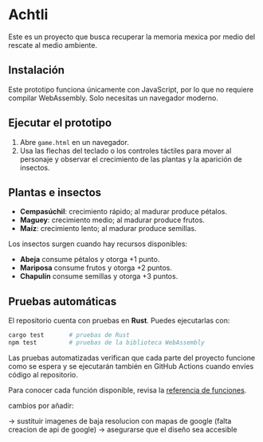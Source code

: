 # Achtli
Este es un proyecto que busca recuperar la memoria mexica por medio del rescate al medio ambiente.

## Instalación
Este prototipo funciona únicamente con JavaScript, por lo que no requiere compilar WebAssembly. Solo necesitas un navegador moderno.

## Ejecutar el prototipo
1. Abre `game.html` en un navegador.
2. Usa las flechas del teclado o los controles táctiles para mover al personaje y observar el crecimiento de las plantas y la aparición de insectos.

## Plantas e insectos
- **Cempasúchil**: crecimiento rápido; al madurar produce pétalos.
- **Maguey**: crecimiento medio; al madurar produce frutos.
- **Maíz**: crecimiento lento; al madurar produce semillas.

Los insectos surgen cuando hay recursos disponibles:
- **Abeja** consume pétalos y otorga +1 punto.
- **Mariposa** consume frutos y otorga +2 puntos.
- **Chapulín** consume semillas y otorga +3 puntos.

## Pruebas automáticas
El repositorio cuenta con pruebas en **Rust**. Puedes ejecutarlas con:
```bash
cargo test       # pruebas de Rust
npm test         # pruebas de la biblioteca WebAssembly
```
Las pruebas automatizadas verifican que cada parte del proyecto funcione como se espera y se ejecutarán también en GitHub Actions cuando envíes código al repositorio.

Para conocer cada función disponible, revisa la [referencia de funciones](funciones.md).

cambios por añadir:

-> sustituir imagenes de baja resolucion con mapas de google (falta creacion de api de google)
-> asegurarse que el diseño sea accesible
